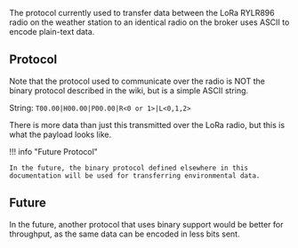 The protocol currently used to transfer data between the LoRa RYLR896 radio on the weather station to an identical radio on the broker uses ASCII to encode plain-text data.

## Protocol

Note that the protocol used to communicate over the radio is NOT the binary protocol described in the wiki, but is a simple ASCII string. 

String: `T00.00|H00.00|P00.00|R<0 or 1>|L<0,1,2>`

There is more data than just this transmitted over the LoRa radio, but this is what the payload looks like.

!!! info "Future Protocol"

    In the future, the binary protocol defined elsewhere in this documentation will be used for transferring environmental data.

## Future
In the future, another protocol that uses binary support would be better for throughput, as the same data can be encoded in less bits sent.